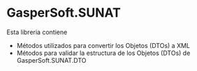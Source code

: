 # GasperSoft.SUNAT

Esta libreria contiene
  - Métodos utilizados para convertir los Objetos (DTOs) a XML
  - Métodos para validar la estructura de los Objetos (DTOs) de GasperSoft.SUNAT.DTO
